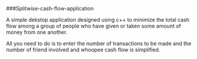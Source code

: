 ###Splitwise-cash-flow-application

A simple dekstop application designed using c++ to minimize the total cash flow among a group of people  who have given or taken some amount of money from one another. 

All you need to do is to enter the number of transactions to be made and the number of friend involved and whoopee cash flow is simplified.
